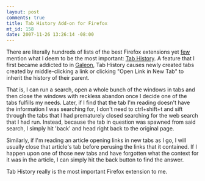 ```yaml
--- 
layout: post
comments: true
title: Tab History Add-on for Firefox
mt_id: 158
date: 2007-11-26 13:26:14 -08:00
---
```

There are literally hundreds of lists of the best Firefox extensions yet [few](http://db.rambleschmack.net/pc_tips/best_firefox_extensions) mention what I deem to be the most important: [Tab History](https://addons.mozilla.org/en-US/firefox/addon/1859).  A feature that I first became addicted to in [Galeon](http://galeon.sourceforge.net), Tab History causes newly created tabs created by middle-clicking a link or clicking "Open Link in New Tab" to inherit the history of their parent.

That is, I can run a search, open a whole bunch of the windows in tabs and then close the windows with reckless abandon once I decide one of the tabs fulfills my needs.  Later, if I find that the tab I'm reading doesn't have the information I was searching for, I don't need to ctrl+shift+t and sift through the tabs that I had prematurely closed searching for the web search that I had run.  Instead, because the tab in question was spawned from said search, I simply hit 'back' and head right back to the original page.

Similarly, if I'm reading an article opening links in new tabs as I go, I will usually close that article's tab before perusing the links that it contained.  If I happen upon one of those new tabs and have forgotten what the context for it was in the article, I can simply hit the back button to find the answer.

Tab History really is the most important Firefox extension to me.
